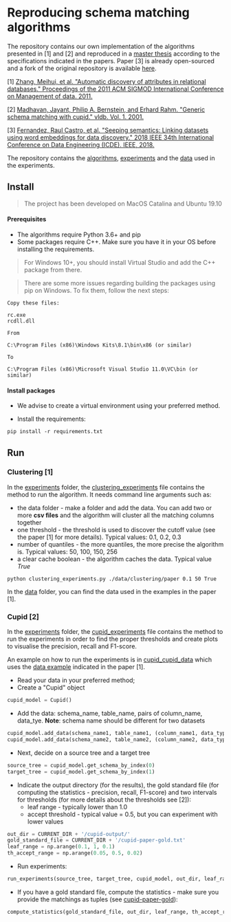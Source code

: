 # Reproducing schema matching algorithms

The repository contains our own implementation of the algorithms presented in [1] and [2] 
and reproduced in a [master thesis](https://repository.tudelft.nl/islandora/object/uuid:9f8056e6-cfdf-4240-99e3-5f45947d1fa7?collection=education) according to the specifications indicated 
in the papers. Paper [3] is already open-sourced and a fork of the original repository is available 
[here](https://github.com/AndraIonescu/aurum-datadiscovery).

[1] [Zhang, Meihui, et al. "Automatic discovery of attributes in relational databases." Proceedings of the 2011 ACM SIGMOD International Conference on Management of data. 2011.](https://dl.acm.org/doi/pdf/10.1145/1989323.1989336?casa_token=rBsHeImB_M8AAAAA:XW3PK9oDVGKSXtuIgbLkE-R2VyE1_Ym2SOoRvx3puR2BE2kSASiPHGGs3hDWrFizLK5B6DZjkLnA)

[2] [Madhavan, Jayant, Philip A. Bernstein, and Erhard Rahm. "Generic schema matching with cupid." vldb. Vol. 1. 2001.
](https://www.microsoft.com/en-us/research/wp-content/uploads/2016/02/tr-2001-58.pdf)

[3] [Fernandez, Raul Castro, et al. "Seeping semantics: Linking datasets using word embeddings for data discovery." 2018 IEEE 34th International Conference on Data Engineering (ICDE). IEEE, 2018.](http://da.qcri.org/ntang/pubs/icde2018semantic.pdf)

The repository contains the [algorithms](algorithms), [experiments](experiments) and the [data](data) used in the experiments.

## Install
> The project has been developed on MacOS Catalina and Ubuntu 19.10
#### Prerequisites 
* The algorithms require Python 3.6+ and pip
* Some packages require C++. Make sure you have it in your OS before installing the requirements.
> For Windows 10+, you should install Virtual Studio and add the C++ package from there.

> There are some more issues regarding building the packages using pip on Windows. To fix them, follow the next steps:
```
Copy these files:

rc.exe
rcdll.dll

From

C:\Program Files (x86)\Windows Kits\8.1\bin\x86 (or similar)

To

C:\Program Files (x86)\Microsoft Visual Studio 11.0\VC\bin (or similar)
```

#### Install packages
* We advise to create a virtual environment using your preferred method.

* Install the requirements:
```
pip install -r requirements.txt
```

## Run
### Clustering [1]
In the [experiments](experiments) folder, the [clustering_experiments](experiments/clustering_experiments.py) file
contains the method to run the algorithm. It needs command line arguments such as: 
* the data folder - make a folder and add the data. You can add two or more **csv files** and the algorithm will cluster all the matching columns together
* one threshold - the threshold is used to discover the cutoff value (see the paper [1] for more details). Typical values:
0.1, 0.2, 0.3
* number of quantiles - the more quantiles, the more precise the algorithm is. Typical values: 50, 100, 150, 256
* a clear cache boolean - the algorithm caches the data. Typical value _True_ 

```
python clustering_experiments.py ./data/clustering/paper 0.1 50 True
```

In the [data](data/clustering) folder, you can find the data used in the examples in the paper [1].

### Cupid [2]
In the [experiments](experiments) folder, the [cupid_experiments](experiments/cupid_experiments.py) file
contains the method to run the experiments in order to find the proper thresholds and create plots
to visualise the precision, recall and F1-score. 

An example on how to run the experiments is in [cupid_cupid_data](experiments/cupid_cupid_data.py) which uses the 
[data example](data/cupid/paper) indicated in the paper [1]. 
* Read your data in your preferred method;
* Create a "Cupid" object 
```python
cupid_model = Cupid()
```
* Add the data: schema_name, table_name, pairs of column_name, data_tye. **Note**: schema name should be different for two datasets
```python
cupid_model.add_data(schema_name1, table_name1, (column_name1, data_type1))
cupid_model.add_data(schema_name2, table_name2, (column_name2, data_type2))
```
* Next, decide on a source tree and a target tree
```python
source_tree = cupid_model.get_schema_by_index(0)
target_tree = cupid_model.get_schema_by_index(1)
```
* Indicate the output directory (for the results), the gold standard file (for computing the statistics - precision, recall, F1-score)
and two intervals for thresholds (for more details about the thresholds see [2]):
    * leaf range - typically lower than 1.0
    * accept threshold - typical value = 0.5, but you can experiment with lower values
```python
out_dir = CURRENT_DIR + '/cupid-output/'
gold_standard_file = CURRENT_DIR + '/cupid-paper-gold.txt'
leaf_range = np.arange(0.1, 1, 0.1)
th_accept_range = np.arange(0.05, 0.5, 0.02)
```
* Run experiments:
```python
run_experiments(source_tree, target_tree, cupid_model, out_dir, leaf_range, th_accept_range)
```
* If you have a gold standard file, compute the statistics - make sure you provide the matchings as tuples (see [cupid-paper-gold](experiments/cupid-paper-gold.txt)):
```python
compute_statistics(gold_standard_file, out_dir, leaf_range, th_accept_range)
```

 